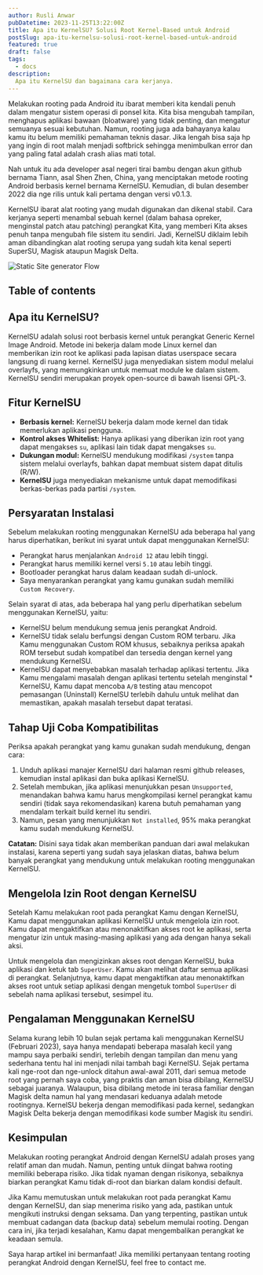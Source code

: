 ```yaml
---
author: Rusli Anwar
pubDatetime: 2023-11-25T13:22:00Z
title: Apa itu KernelSU? Solusi Root Kernel-Based untuk Android
postSlug: apa-itu-kernelsu-solusi-root-kernel-based-untuk-android
featured: true
draft: false
tags:
  - docs
description:
  Apa itu KernelSU dan bagaimana cara kerjanya.
---
```


Melakukan rooting pada Android itu ibarat memberi kita kendali penuh dalam mengatur sistem operasi di ponsel kita. Kita bisa mengubah tampilan, menghapus aplikasi bawaan (bloatware) yang tidak penting, dan mengatur semuanya sesuai kebutuhan. Namun, rooting juga ada bahayanya kalau kamu itu belum memiliki pemahaman teknis dasar. Jika lengah bisa saja hp yang ingin di root malah menjadi softbrick sehingga menimbulkan error dan yang paling fatal adalah crash alias mati total.

Nah untuk itu ada developer asal negeri tirai bambu dengan akun github bernama Tiann, asal Shen Zhen, China, yang menciptakan metode rooting Android berbasis kernel bernama KernelSU. Kemudian, di bulan desember 2022 dia nge rilis untuk kali pertama dengan versi v0.1.3.

KernelSU ibarat alat rooting yang mudah digunakan dan dikenal stabil. Cara kerjanya seperti menambal sebuah kernel (dalam bahasa opreker, menginstal patch atau patching) perangkat Kita, yang memberi Kita akses penuh tanpa mengubah file sistem itu sendiri. Jadi, KernelSU diklaim lebih aman dibandingkan alat rooting serupa yang sudah kita kenal seperti SuperSU, Magisk ataupun Magisk Delta.

![Static Site generator Flow](@assets/images/KernelSU-logo.png)

## Table of contents

## Apa itu KernelSU?

KernelSU adalah solusi root berbasis kernel untuk perangkat Generic Kernel Image Android. Metode ini bekerja dalam mode Linux kernel dan memberikan izin root ke aplikasi pada lapisan diatas userspace secara langsung di ruang kernel. KernelSU juga menyediakan sistem modul melalui overlayfs, yang memungkinkan untuk memuat module ke dalam sistem. KernelSU sendiri merupakan proyek open-source di bawah lisensi GPL-3.

## Fitur KernelSU

* **Berbasis kernel:** KernelSU bekerja dalam mode kernel dan tidak memerlukan aplikasi pengguna.
* **Kontrol akses Whitelist:** Hanya aplikasi yang diberikan izin root yang dapat mengakses `su`, aplikasi lain tidak dapat mengakses `su`.
* **Dukungan modul:** KernelSU mendukung modifikasi `/system` tanpa sistem melalui overlayfs, bahkan dapat membuat sistem dapat ditulis (R/W).
* **KernelSU** juga menyediakan mekanisme untuk dapat memodifikasi berkas-berkas pada partisi `/system`.

## Persyaratan Instalasi

Sebelum melakukan rooting menggunakan KernelSU ada beberapa hal yang harus diperhatikan, berikut ini syarat untuk dapat menggunakan KernelSU:

* Perangkat harus menjalankan `Android 12` atau lebih tinggi.
* Perangkat harus memiliki kernel versi `5.10` atau lebih tinggi.
* Bootloader perangkat harus dalam keadaan sudah di-unlock.
* Saya menyarankan perangkat yang kamu gunakan sudah memiliki `Custom Recovery`.

Selain syarat di atas, ada beberapa hal yang perlu diperhatikan sebelum menggunakan KernelSU, yaitu:

* KernelSU belum mendukung semua jenis perangkat Android.
* KernelSU tidak selalu berfungsi dengan Custom ROM  terbaru. Jika Kamu menggunakan Custom ROM khusus, sebaiknya periksa apakah ROM tersebut sudah kompatibel dan tersedia dengan kernel yang mendukung KernelSU.
* KernelSU dapat menyebabkan masalah terhadap aplikasi tertentu. Jika Kamu mengalami masalah dengan aplikasi tertentu setelah menginstal * KernelSU, Kamu dapat mencoba `A/B` testing atau mencopot pemasangan (Uninstall) KernelSU terlebih dahulu untuk melihat dan memastikan, apakah masalah tersebut dapat teratasi.

## Tahap Uji Coba Kompatibilitas

Periksa apakah perangkat yang kamu gunakan sudah mendukung, dengan cara:

1. Unduh aplikasi manajer KernelSU dari halaman resmi github releases, kemudian instal aplikasi dan buka aplikasi KernelSU.
2. Setelah membukan, jika aplikasi menunjukkan pesan `Unsupported`, menandakan bahwa kamu harus mengkompilasi kernel perangkat kamu sendiri (tidak saya rekomendasikan) karena butuh pemahaman yang mendalam terkait build kernel itu sendiri.
3. Namun, pesan yang menunjukkan `Not installed`, 95% maka perangkat kamu sudah mendukung KernelSU.

**Catatan:** Disini saya tidak akan memberikan panduan dari awal melakukan instalasi, karena seperti yang sudah saya jelaskan diatas, bahwa belum banyak perangkat yang mendukung untuk melakukan rooting menggunakan KernelSU.

## Mengelola Izin Root dengan KernelSU

Setelah Kamu melakukan root pada perangkat Kamu dengan KernelSU, Kamu dapat menggunakan aplikasi KernelSU untuk mengelola izin root. Kamu dapat mengaktifkan atau menonaktifkan akses root ke aplikasi, serta mengatur izin untuk masing-masing aplikasi yang ada dengan hanya sekali aksi.

Untuk mengelola dan mengizinkan akses root dengan KernelSU, buka aplikasi dan ketuk tab `SuperUser`. Kamu akan melihat daftar semua aplikasi di perangkat. Selanjutnya, kamu dapat mengaktifkan atau menonaktifkan akses root untuk setiap aplikasi dengan mengetuk tombol `SuperUser` di sebelah nama aplikasi tersebut, sesimpel itu.

## Pengalaman Menggunakan KernelSU

Selama kurang lebih 10 bulan sejak pertama kali menggunakan KernelSU (Februari 2023), saya hanya mendapati beberapa masalah kecil yang mampu saya perbaiki sendiri, terlebih dengan tampilan dan menu yang sederhana tentu hal ini menjadi nilai tambah bagi KernelSU. Sejak pertama kali nge-root dan nge-unlock ditahun awal-awal 2011, dari semua metode root yang pernah saya coba, yang praktis dan aman bisa dibilang, KernelSU sebagai juaranya. Walaupun, bisa dibilang metode ini terasa familiar dengan Magisk delta namun hal yang mendasari keduanya adalah metode rootingnya. KernelSU bekerja dengan memodifikasi pada kernel, sedangkan Magisk Delta bekerja dengan memodifikasi kode sumber Magisk itu sendiri.

## Kesimpulan

Melakukan rooting perangkat Android dengan KernelSU adalah proses yang relatif aman dan mudah. Namun, penting untuk diingat bahwa rooting memiliki beberapa risiko. Jika tidak nyaman dengan risikonya, sebaiknya biarkan perangkat Kamu tidak di-root dan biarkan dalam kondisi default.

Jika Kamu memutuskan untuk melakukan root pada perangkat Kamu dengan KernelSU, dan siap menerima risiko yang ada, pastikan untuk mengikuti instruksi dengan seksama. Dan yang terpenting, pastikan untuk membuat cadangan data (backup data) sebelum memulai rooting. Dengan cara ini, jika terjadi kesalahan, Kamu dapat mengembalikan perangkat ke keadaan semula.

Saya harap artikel ini bermanfaat! Jika memiliki pertanyaan tentang rooting perangkat Android dengan KernelSU, feel free to contact me.
